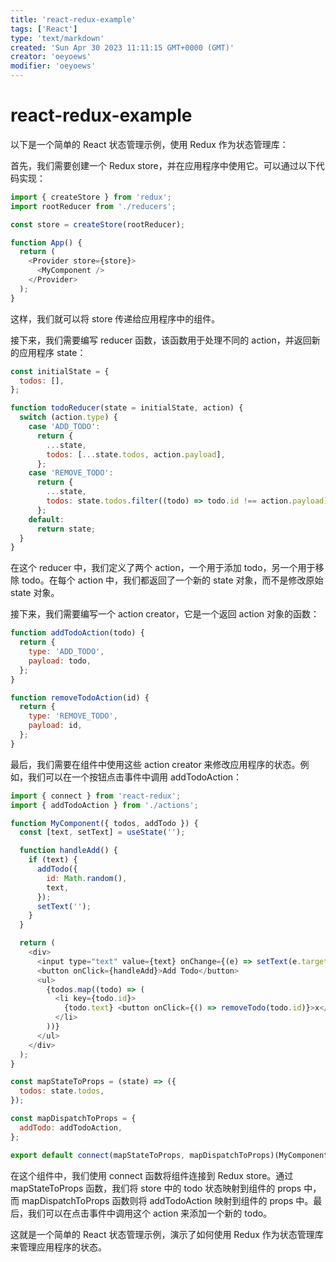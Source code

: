 ```yaml
---
title: 'react-redux-example'
tags: ['React']
type: 'text/markdown'
created: 'Sun Apr 30 2023 11:11:15 GMT+0000 (GMT)'
creator: 'oeyoews'
modifier: 'oeyoews'
---
```


# react-redux-example

以下是一个简单的 React 状态管理示例，使用 Redux 作为状态管理库：

首先，我们需要创建一个 Redux store，并在应用程序中使用它。可以通过以下代码实现：

```javascript
import { createStore } from 'redux';
import rootReducer from './reducers';

const store = createStore(rootReducer);

function App() {
  return (
    <Provider store={store}>
      <MyComponent />
    </Provider>
  );
}
```

这样，我们就可以将 store 传递给应用程序中的组件。

接下来，我们需要编写 reducer 函数，该函数用于处理不同的 action，并返回新的应用程序 state：

```javascript
const initialState = {
  todos: [],
};

function todoReducer(state = initialState, action) {
  switch (action.type) {
    case 'ADD_TODO':
      return {
        ...state,
        todos: [...state.todos, action.payload],
      };
    case 'REMOVE_TODO':
      return {
        ...state,
        todos: state.todos.filter((todo) => todo.id !== action.payload),
      };
    default:
      return state;
  }
}
```

在这个 reducer 中，我们定义了两个 action，一个用于添加 todo，另一个用于移除 todo。在每个 action 中，我们都返回了一个新的 state 对象，而不是修改原始 state 对象。

接下来，我们需要编写一个 action creator，它是一个返回 action 对象的函数：

```javascript
function addTodoAction(todo) {
  return {
    type: 'ADD_TODO',
    payload: todo,
  };
}

function removeTodoAction(id) {
  return {
    type: 'REMOVE_TODO',
    payload: id,
  };
}
```

最后，我们需要在组件中使用这些 action creator 来修改应用程序的状态。例如，我们可以在一个按钮点击事件中调用 addTodoAction：

```javascript
import { connect } from 'react-redux';
import { addTodoAction } from './actions';

function MyComponent({ todos, addTodo }) {
  const [text, setText] = useState('');

  function handleAdd() {
    if (text) {
      addTodo({
        id: Math.random(),
        text,
      });
      setText('');
    }
  }

  return (
    <div>
      <input type="text" value={text} onChange={(e) => setText(e.target.value)} />
      <button onClick={handleAdd}>Add Todo</button>
      <ul>
        {todos.map((todo) => (
          <li key={todo.id}>
            {todo.text} <button onClick={() => removeTodo(todo.id)}>x</button>
          </li>
        ))}
      </ul>
    </div>
  );
}

const mapStateToProps = (state) => ({
  todos: state.todos,
});

const mapDispatchToProps = {
  addTodo: addTodoAction,
};

export default connect(mapStateToProps, mapDispatchToProps)(MyComponent);
```

在这个组件中，我们使用 connect 函数将组件连接到 Redux store。通过 mapStateToProps 函数，我们将 store 中的 todo 状态映射到组件的 props 中，而 mapDispatchToProps 函数则将 addTodoAction 映射到组件的 props 中。最后，我们可以在点击事件中调用这个 action 来添加一个新的 todo。

这就是一个简单的 React 状态管理示例，演示了如何使用 Redux 作为状态管理库来管理应用程序的状态。

